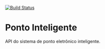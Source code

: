 [![Build Status](https://travis-ci.org/juliocholiveira/ponto-inteligente-api.svg?branch=master)](https://travis-ci.org/juliocholiveira/ponto-inteligente-api)

# Ponto Inteligente
API do sistema de ponto eletrônico inteligente.
